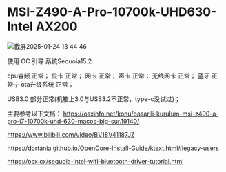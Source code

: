 
# MSI-Z490-A-Pro-10700k-UHD630-Intel AX200
  ![截屏2025-01-24 13 44 46](https://github.com/user-attachments/assets/5ce81884-1d6c-495a-972a-68f973aa6281)
  
  使用 OC 引导 
  系统Sequoia15.2
  
  cpu睿频 正常；
  显卡 正常；
  网卡 正常；
  声卡 正常；
  无线网卡 正常；
~~蓝牙 正常；~~
  ota升级系统 正常；

  USB3.0 部分正常(机箱上3.0与USB3.2不正常，type-c没试过)；
  
  
  主要参考以下文档：
  https://osxinfo.net/konu/basarili-kurulum-msi-z490-a-pro-i7-10700k-uhd-630-macos-big-sur.19140/
  
  https://www.bilibili.com/video/BV18V41187JZ
  
  https://dortania.github.io/OpenCore-Install-Guide/ktext.html#legacy-users

  https://osx.cx/sequoia-intel-wifi-bluetooth-driver-tutorial.html

